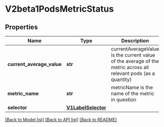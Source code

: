# V2beta1PodsMetricStatus

## Properties
Name | Type | Description | Notes
------------ | ------------- | ------------- | -------------
**current_average_value** | **str** | currentAverageValue is the current value of the average of the metric across all relevant pods (as a quantity) | 
**metric_name** | **str** | metricName is the name of the metric in question | 
**selector** | [**V1LabelSelector**](V1LabelSelector.md) |  | [optional] 

[[Back to Model list]](../README.md#documentation-for-models) [[Back to API list]](../README.md#documentation-for-api-endpoints) [[Back to README]](../README.md)


